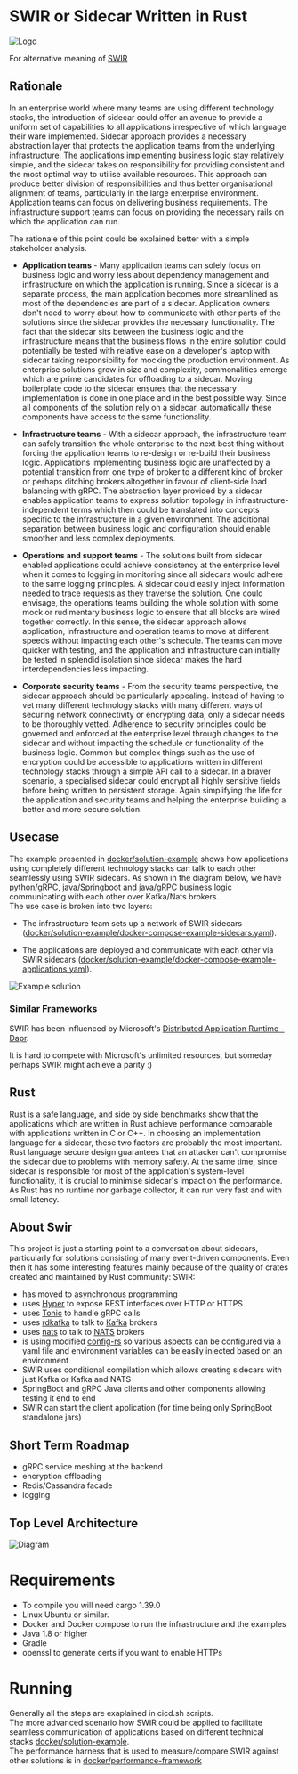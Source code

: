 # SWIR or Sidecar Written in Rust

![Logo](graphics/swir_logo.png)


For alternative meaning of [SWIR](https://en.pons.com/translate/polish-english/swir)

## Rationale

In an enterprise world where many teams are using different technology stacks, the introduction of sidecar could offer an avenue to provide a uniform set of capabilities to all applications irrespective of which language their ware implemented.
Sidecar approach provides a necessary abstraction layer that protects the application teams from the underlying infrastructure.
The applications implementing business logic stay relatively simple, and the sidecar takes on responsibility for providing consistent and the most optimal way to utilise available resources.
This approach can produce better division of responsibilities and thus better organisational alignment of teams, particularly in the large enterprise environment. Application teams can focus on delivering business requirements. The infrastructure support teams can focus on providing the necessary rails on which the application can run.  

The rationale of this point could be explained better with a simple stakeholder analysis.

- **Application teams** - Many application teams can solely focus on business logic and worry less about dependency management and infrastructure on which the application is running. Since a sidecar is a separate process, the main application becomes more streamlined as most of the dependencies are part of a sidecar. Application owners don't need to worry about how to communicate with other parts of the solutions since the sidecar provides the necessary functionality. The fact that the sidecar sits between the business logic and the infrastructure means that the business flows in the entire solution could potentially be tested with relative ease on a developer's laptop with sidecar taking responsibility for mocking the production environment. As enterprise solutions grow in size and complexity, commonalities emerge which are prime candidates for offloading to a sidecar. Moving boilerplate code to the sidecar ensures that the necessary implementation is done in one place and in the best possible way.  Since all components of the solution rely on a sidecar, automatically these components have access to the same functionality.

- **Infrastructure teams** - With a sidecar approach, the infrastructure team can safely transition the whole enterprise to the next best thing without forcing the application teams to re-design or re-build their business logic. Applications implementing business logic are unaffected by a potential transition from one type of broker to a different kind of broker or perhaps ditching brokers altogether in favour of client-side load balancing with gRPC.  The abstraction layer provided by a sidecar enables application teams to express solution topology in infrastructure-independent terms which then could be translated into concepts specific to the infrastructure in a given environment. The additional separation between business logic and configuration should enable smoother and less complex deployments.       

- **Operations and support teams** - The solutions built from sidecar enabled applications could achieve consistency at the enterprise level when it comes to logging in monitoring since all sidecars would adhere to the same logging principles. A sidecar could easily inject information needed to trace requests as they traverse the solution. One could envisage, the operations teams building the whole solution with some mock or rudimentary business logic to ensure that all blocks are wired together correctly. In this sense, the sidecar approach allows application, infrastructure and operation teams to move at different speeds without impacting each other's schedule. The teams can move quicker with testing, and the application and infrastructure can initially be tested in splendid isolation since sidecar makes the hard interdependencies less impacting.

- **Corporate security teams** - From the security teams perspective, the sidecar approach should be particularly appealing. Instead of having to vet many different technology stacks with many different ways of securing network connectivity or encrypting data, only a sidecar needs to be thoroughly vetted. Adherence to security principles could be governed and enforced at the enterprise level through changes to the sidecar and without impacting the schedule or functionality of the business logic. Common but complex things such as the use of encryption could be accessible to applications written in different technology stacks through a simple API call to a sidecar. In a braver scenario, a specialised sidecar could encrypt all highly sensitive fields before being written to persistent storage. Again simplifying the life for the application and security teams and helping the enterprise building a better and more secure solution.

## Usecase
The example presented in [docker/solution-example](docker/solution-example) shows how applications using completely different technology stacks can talk to each other seamlessly using SWIR sidecars. As shown in the diagram below, we have python/gRPC, java/Springboot and java/gRPC business logic communicating with each other over Kafka/Nats brokers.  
The use case is broken into two layers:

-  The infrastructure team sets up a network of SWIR sidecars ([docker/solution-example/docker-compose-example-sidecars.yaml](docker/solution-example/docker-compose-example-sidecars.yaml)).

-  The applications are deployed and communicate with each other via SWIR sidecars ([docker/solution-example/docker-compose-example-applications.yaml](docker/solution-example/docker-compose-example-applications.yaml)). 

![Example solution](./graphics/example-solution.png)


### Similar Frameworks

SWIR has been influenced by Microsoft's [Distributed Application Runtime - Dapr](https://github.com/dapr/dapr).

It is hard to compete with Microsoft's unlimited resources, but someday perhaps SWIR might achieve a parity :)

## Rust
Rust is a safe language, and side by side benchmarks show that the applications which are written in Rust achieve performance comparable with applications written in C or C++. In choosing an implementation language for a sidecar, these two factors are probably the most important. Rust language secure design guarantees that an attacker can't compromise the sidecar due to problems with memory safety. At the same time, since sidecar is responsible for most of the application's system-level functionality, it is crucial to minimise sidecar's impact on the performance. As Rust has no runtime nor garbage collector, it can run very fast and with small latency.


## About Swir
This project is just a starting point to a conversation about sidecars, particularly for solutions consisting of many event-driven components. Even then it has some interesting features mainly because of the quality of crates created and maintained by Rust community:
SWIR:
 - has moved to asynchronous programming
 - uses [Hyper](https://hyper.rs/) to expose REST interfaces over HTTP or HTTPS
 - uses [Tonic](https://docs.rs/tonic/0.1.1/tonic/index.html) to handle gRPC calls
 - uses [rdkafka](https://github.com/fede1024/rust-rdkafka) to talk to [Kafka](https://kafka.apache.org/) brokers
 - uses [nats](https://github.com/jedisct1/rust-nats) to talk to [NATS](https://nats.io) brokers
 - is using modified [config-rs](https://github.com/swir-rs/config-rs) so various aspects can be configured via a yaml file and environment variables can be easily injected based on an environment
 - SWIR uses conditional compilation which allows creating sidecars with just Kafka or Kafka and NATS
 - SpringBoot and gRPC Java clients and other components allowing testing it end to end
 - SWIR can start the client application (for time being only SpringBoot standalone jars)


## Short Term Roadmap
- gRPC service meshing at the backend
- encryption offloading
- Redis/Cassandra facade
- logging

## Top Level Architecture
![Diagram](./graphics/swir2.png)


# Requirements
- To compile you will need cargo 1.39.0
- Linux Ubuntu or similar.
- Docker and Docker compose to run the infrastructure and the examples
- Java 1.8 or higher
- Gradle
- openssl to generate certs if you want to enable HTTPs


# Running
Generally all the steps are exaplained in cicd.sh scripts.  
The more advanced scenario how SWIR could be applied to facilitate seamless communication of applications based on different technical stacks [docker/solution-example](docker/solution-example).  
The performance harness that is used to measure/compare SWIR against other solutions is in [docker/performance-framework](docker/performance-framework)  


